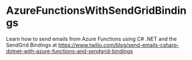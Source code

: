 # AzureFunctionsWithSendGridBindings
Learn how to send emails from Azure Functions using C# .NET and the SendGrid Bindings at https://www.twilio.com/blog/send-emails-csharp-dotnet-with-azure-functions-and-sendgrid-bindings
